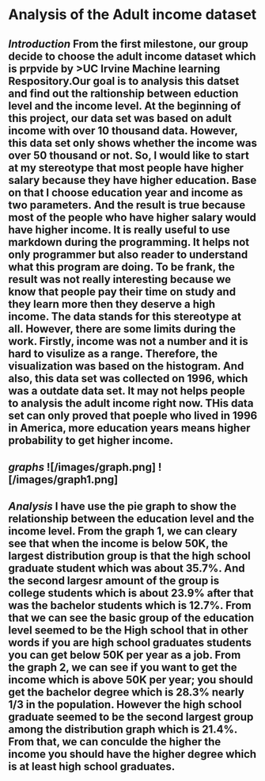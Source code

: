 # Analysis of the Adult income dataset
*Introduction*
From the first milestone, our group decide to choose the **adult income dataset** which is prpvide by >UC Irvine Machine learning Respository.Our goal is to analysis this datset and find out the raltionship between eduction level and the income level. At the beginning of this project, our data set was based on adult income with over 10 thousand data. However, this data set only shows whether the income was over 50 thousand or not. So, I would like to start at my stereotype that most people have higher salary because they have higher education. Base on that I choose education year and income as two parameters. And the result is true because most of the people who have higher salary would have higher income. It is really useful to use markdown during the programming. It helps not only programmer but also reader to understand what this program are doing. To be frank, the result was not really interesting because we know that people pay their time on study and they learn more then they deserve a high income. The data stands for this stereotype at all. However, there are some limits during the work. Firstly, income was not a number and it is hard to visulize as a range. Therefore, the visualization was based on the histogram. And also, this data set was collected on 1996, which was a outdate data set. It may not helps people to analysis the adult income right now. THis data set can only proved that poeple who lived in 1996 in America, more education years means higher probability to get higher income.
-----
*graphs*
![/images/graph.png]
![/images/graph1.png]
----
*Analysis*
I have use the pie graph to show the relationship between the education level and the income level. From the graph 1, we can cleary see that when the income is below 50K, the largest distribution group is that the high school graduate student which was about 35.7%. And the second largesr amount of the group is college students which is about 23.9% after that was the bachelor students which is 12.7%. From that we can see the basic group of the education level seemed to be the High school that in other words if you are high school graduates students you can get below 50K per year as a job. From the graph 2, we can see if you want to get the income which is above 50K per year; you should get the bachelor degree which is 28.3% nearly 1/3 in the population. However the high school graduate seemed to be the second largest group among the distribution graph which is 21.4%. From that, we can conculde the higher the income you should have the higher degree which is at least high school graduates. 
-----








